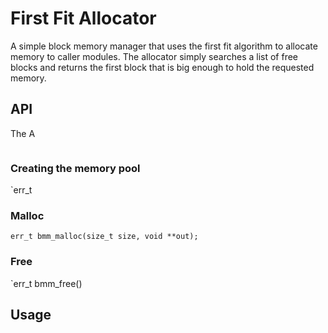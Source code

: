 # First Fit Allocator

A simple block memory manager that uses the first fit algorithm to allocate memory to caller modules.
The allocator simply searches a list of free blocks and returns
the first block that is big enough to hold the requested memory.


## API

The A
```c

```

### Creating the memory pool
`err_t

### Malloc
`err_t bmm_malloc(size_t size, void **out);`

### Free
`err_t bmm_free()




## Usage
